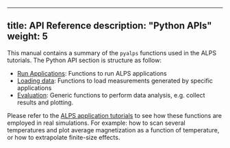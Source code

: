
---
title: API Reference
description: "Python APIs"
weight: 5
---

This manual contains a summary of the `pyalps` functions used in the ALPS tutorials. The Python API section is structure as follow:

- [Run Applications](runapp): Functions to run ALPS applications
- [Loading data](loadat): Functions to load measurements generated by specific applications
- [Evaluation](eval): Generic functions to perform data analysis, e.g. collect results and plotting.

Please refer to the [ALPS application tutorials](../../../../tutorials) to see how these functions are employed in real simulations. For example: how to scan several temperatures and plot average magnetization as a function of temperature, or how to extrapolate finite-size effects.


